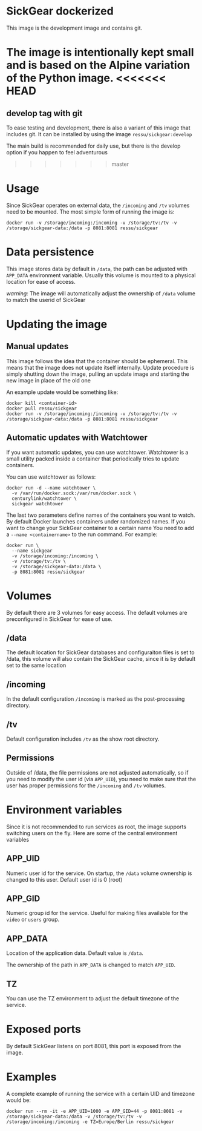 # SickGear dockerized

This image is the development image and contains git.

The image is intentionally kept small and is based on the Alpine variation of
the Python image.
<<<<<<< HEAD
=======

## develop tag with git

To ease testing and development, there is also a variant of this image that
includes git. It can be installed by using the image `ressu/sickgear:develop`

The main build is recommended for daily use, but there is the develop option if
you happen to feel adventurous
>>>>>>> master

# Usage

Since SickGear operates on external data, the `/incoming` and `/tv` volumes
need to be mounted. The most simple form of running the image is:

```
docker run -v /storage/incoming:/incoming -v /storage/tv:/tv -v /storage/sickgear-data:/data -p 8081:8081 ressu/sickgear
```

# Data persistence

This image stores data by default in `/data`, the path can be adjusted with
`APP_DATA` environment variable. Usually this volume is mounted to a physical
location for ease of access.

*warning:* The image will automatically adjust the ownership of `/data` volume
to match the userid of SickGear

# Updating the image

## Manual updates

This image follows the idea that the container should be ephemeral. This means that the image does not update itself internally. Update procedure is simply shutting down the image, pulling an update image and starting the new image in place of the old one

An example update would be something like:
```
docker kill <container-id>
docker pull ressu/sickgear
docker run -v /storage/incoming:/incoming -v /storage/tv:/tv -v /storage/sickgear-data:/data -p 8081:8081 ressu/sickgear
```

## Automatic updates with Watchtower

If you want automatic updates, you can use watchtower. Watchtower is a small utility packed inside a container that periodically tries to update containers.

You can use watchtower as follows:
```
docker run -d --name watchtower \
  -v /var/run/docker.sock:/var/run/docker.sock \
  centurylink/watchtower \
  sickgear watchtower
```

The last two parameters define names of the containers you want to watch. By default Docker launches containers under randomized names. If you want to change your SickGear container to a certain name You need to add a `--name <containername>` to the run command. For example:
```
docker run \
  --name sickgear
  -v /storage/incoming:/incoming \
  -v /storage/tv:/tv \
  -v /storage/sickgear-data:/data \
  -p 8081:8081 ressu/sickgear
```

# Volumes

By default there are 3 volumes for easy access. The default volumes are
preconfigured in SickGear for ease of use.

## /data

The default location for SickGear databases and configuraiton files is set to
/data, this volume will also contain the SickGear cache, since it is by default
set to the same location

## /incoming

In the default configuration `/incoming` is marked as the post-processing
directory.

## /tv

Default configuration includes `/tv` as the show root directory.

## Permissions

Outside of /data, the file permissions are not adjusted automatically, so if you need
to modify the user id (via `APP_UID`), you need to make sure that the user has
proper permissions for the `/incoming` and `/tv` volumes.

# Environment variables

Since it is not recommended to run services as root, the image supports
switching users on the fly. Here are some of the central environment variables

## APP_UID

Numeric user id for the service. On startup, the `/data` volume ownership is
changed to this user. Default user id is 0 (root)

## APP_GID

Numeric group id for the service. Useful for making files available for the
`video` or `users` group.

## APP_DATA

Location of the application data. Default value is `/data`.

The ownership of the path in `APP_DATA` is changed to match `APP_UID`.

## TZ

You can use the TZ environment to adjust the default timezone of the service.

# Exposed ports

By default SickGear listens on port 8081, this port is exposed from the image.

# Examples

A complete example of running the service with a certain UID and timezone would be:

```
docker run --rm -it -e APP_UID=1000 -e APP_GID=44 -p 8081:8081 -v /storage/sickgear-data:/data -v /storage/tv:/tv -v /storage/incoming:/incoming -e TZ=Europe/Berlin ressu/sickgear
```
